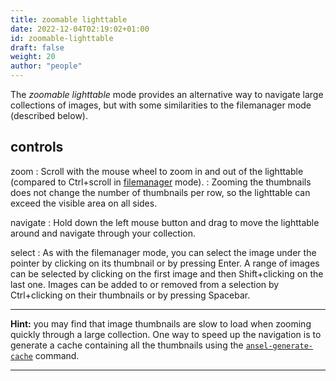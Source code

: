 ```yaml
---
title: zoomable lighttable
date: 2022-12-04T02:19:02+01:00
id: zoomable-lighttable
draft: false
weight: 20
author: "people"
---
```


The _zoomable lighttable_ mode provides an alternative way to navigate large collections of images, but with some similarities to the filemanager mode (described below).

## controls

zoom
: Scroll with the mouse wheel to zoom in and out of the lighttable (compared to Ctrl+scroll in [filemanager](./filemanager.md) mode).
: Zooming the thumbnails does not change the number of thumbnails per row, so the lighttable can exceed the visible area on all sides.

navigate
: Hold down the left mouse button and drag to move the lighttable around and navigate through your collection.

select
: As with the filemanager mode, you can select the image under the pointer by clicking on its thumbnail or by pressing Enter. A range of images can be selected by clicking on the first image and then Shift+clicking on the last one. Images can be added to or removed from a selection by Ctrl+clicking on their thumbnails or by pressing Spacebar.

---

**Hint:** you may find that image thumbnails are slow to load when zooming quickly through a large collection. One way to speed up the navigation is to generate a cache containing all the thumbnails using the [`ansel-generate-cache`](../../special-topics/program-invocation/ansel-generate-cache.md) command.

---
